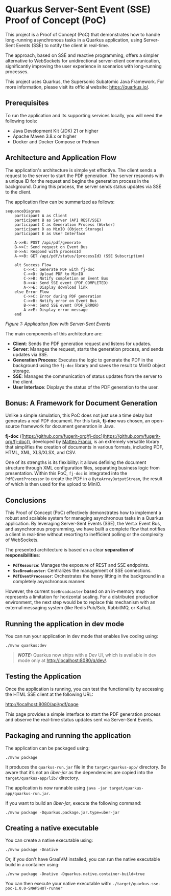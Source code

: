 # Quarkus Server-Sent Event (SSE) Proof of Concept (PoC)

This project is a Proof of Concept (PoC) that demonstrates how to handle long-running asynchronous tasks in a Quarkus application, using Server-Sent Events (SSE) to notify the client in real-time.

The approach, based on SSE and reactive programming, offers a simpler alternative to WebSockets for unidirectional server-client communication, significantly improving the user experience in scenarios with long-running processes.

This project uses Quarkus, the Supersonic Subatomic Java Framework. For more information, please visit its official website: <https://quarkus.io/>.

## Prerequisites

To run the application and its supporting services locally, you will need the following tools:

-   Java Development Kit (JDK) 21 or higher
-   Apache Maven 3.8.x or higher
-   Docker and Docker Compose or Podman

## Architecture and Application Flow

The application's architecture is simple yet effective. The client sends a request to the server to start the PDF generation. The server responds with a unique ID for the request and begins the generation process in the background. During this process, the server sends status updates via SSE to the client.

The application flow can be summarized as follows:

```mermaid
sequenceDiagram
    participant A as Client
    participant B as Server (API REST/SSE)
    participant C as Generation Process (Worker)
    participant D as MinIO (Object Storage)
    participant E as User Interface

    A->>B: POST /api/pdf/generate
    B->>C: Send request on Event Bus
    B->>A: Respond with processId
    A->>B: GET /api/pdf/status/{processId} (SSE Subscription)

    alt Success Flow
        C->>C: Generate PDF with fj-doc
        C->>D: Upload PDF to MinIO
        C->>B: Notify completion on Event Bus
        B->>A: Send SSE event (PDF_COMPLETED)
        A->>E: Display download link
    else Error Flow
        C->>C: Error during PDF generation
        C->>B: Notify error on Event Bus
        B->>A: Send SSE event (PDF_ERROR)
        A->>E: Display error message
    end
```
*Figure 1: Application flow with Server-Sent Events*

The main components of this architecture are:

-   **Client**: Sends the PDF generation request and listens for updates.
-   **Server**: Manages the request, starts the generation process, and sends updates via SSE.
-   **Generation Process**: Executes the logic to generate the PDF in the background using the `fj-doc` library and saves the result to MinIO object storage.
-   **SSE**: Manages the communication of status updates from the server to the client.
-   **User Interface**: Displays the status of the PDF generation to the user.

## Bonus: A Framework for Document Generation

Unlike a simple simulation, this PoC does not just use a time delay but generates a real PDF document. For this task, **fj-doc** was chosen, an open-source framework for document generation in Java.

**fj-doc** ([https://github.com/fugerit-org/fj-doc](https://github.com/fugerit-org/fj-doc)), developed by [Matteo Franci](https://www.linkedin.com/in/matteo-franci/), is an extremely versatile library that simplifies the creation of documents in various formats, including PDF, HTML, XML, XLS/XLSX, and CSV.

One of its strengths is its flexibility: it allows defining the document structure through XML configuration files, separating business logic from presentation. Within this PoC, `fj-doc` is integrated into the `PdfEventProcessor` to create the PDF in a `ByteArrayOutputStream`, the result of which is then used for the upload to MinIO.

## Conclusions

This Proof of Concept (PoC) effectively demonstrates how to implement a robust and scalable system for managing asynchronous tasks in a Quarkus application. By leveraging Server-Sent Events (SSE), the Vert.x Event Bus, and asynchronous programming, we have built a complete flow that notifies a client in real-time without resorting to inefficient polling or the complexity of WebSockets.

The presented architecture is based on a clear **separation of responsibilities**:
- **`PdfResource`**: Manages the exposure of REST and SSE endpoints.
- **`SseBroadcaster`**: Centralizes the management of SSE connections.
- **`PdfEventProcessor`**: Orchestrates the heavy lifting in the background in a completely asynchronous manner.

However, the current `SseBroadcaster` based on an in-memory map represents a limitation for horizontal scaling. For a distributed production environment, the next step would be to replace this mechanism with an external messaging system (like Redis Pub/Sub, RabbitMQ, or Kafka).

## Running the application in dev mode

You can run your application in dev mode that enables live coding using:

```shell script
./mvnw quarkus:dev
```

> **_NOTE:_** Quarkus now ships with a Dev UI, which is available in dev mode only at <http://localhost:8080/q/dev/>.

## Testing the Application

Once the application is running, you can test the functionality by accessing the HTML SSE client at the following URL:

[http://localhost:8080/api/pdf/page](http://localhost:8080/api/pdf/page)

This page provides a simple interface to start the PDF generation process and observe the real-time status updates sent via Server-Sent Events.

## Packaging and running the application

The application can be packaged using:

```shell script
./mvnw package
```

It produces the `quarkus-run.jar` file in the `target/quarkus-app/` directory.
Be aware that it’s not an _über-jar_ as the dependencies are copied into the `target/quarkus-app/lib/` directory.

The application is now runnable using `java -jar target/quarkus-app/quarkus-run.jar`.

If you want to build an _über-jar_, execute the following command:

```shell script
./mvnw package -Dquarkus.package.jar.type=uber-jar
```

## Creating a native executable

You can create a native executable using:

```shell script
./mvnw package -Dnative
```

Or, if you don't have GraalVM installed, you can run the native executable build in a container using:

```shell script
./mvnw package -Dnative -Dquarkus.native.container-build=true
```

You can then execute your native executable with: `./target/quarkus-sse-poc-1.0.0-SNAPSHOT-runner`
